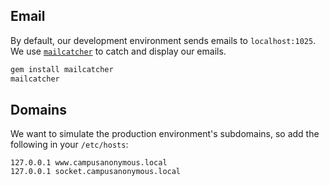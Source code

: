 
## Email

By default, our development environment sends emails to `localhost:1025`. We use [`mailcatcher`](http://mailcatcher.me/) to catch and display our emails.

```bash
gem install mailcatcher
mailcatcher
```

## Domains

We want to simulate the production environment's subdomains, so add the following in your `/etc/hosts`:

```
127.0.0.1 www.campusanonymous.local
127.0.0.1 socket.campusanonymous.local
```
